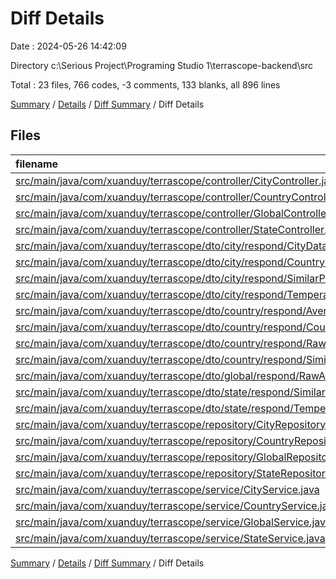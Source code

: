 # Diff Details

Date : 2024-05-26 14:42:09

Directory c:\\Serious Project\\Programing Studio 1\\terrascope-backend\\src

Total : 23 files,  766 codes, -3 comments, 133 blanks, all 896 lines

[Summary](results.md) / [Details](details.md) / [Diff Summary](diff.md) / Diff Details

## Files
| filename | language | code | comment | blank | total |
| :--- | :--- | ---: | ---: | ---: | ---: |
| [src/main/java/com/xuanduy/terrascope/controller/CityController.java](/src/main/java/com/xuanduy/terrascope/controller/CityController.java) | Java | 6 | 0 | 2 | 8 |
| [src/main/java/com/xuanduy/terrascope/controller/CountryController.java](/src/main/java/com/xuanduy/terrascope/controller/CountryController.java) | Java | 28 | 0 | 4 | 32 |
| [src/main/java/com/xuanduy/terrascope/controller/GlobalController.java](/src/main/java/com/xuanduy/terrascope/controller/GlobalController.java) | Java | 18 | 0 | 5 | 23 |
| [src/main/java/com/xuanduy/terrascope/controller/StateController.java](/src/main/java/com/xuanduy/terrascope/controller/StateController.java) | Java | 20 | 0 | 3 | 23 |
| [src/main/java/com/xuanduy/terrascope/dto/city/respond/CityDataWithinPeriodDTO.java](/src/main/java/com/xuanduy/terrascope/dto/city/respond/CityDataWithinPeriodDTO.java) | Java | 25 | 0 | 10 | 35 |
| [src/main/java/com/xuanduy/terrascope/dto/city/respond/CountryDataWithinPeriodDTO.java](/src/main/java/com/xuanduy/terrascope/dto/city/respond/CountryDataWithinPeriodDTO.java) | Java | -25 | 0 | -10 | -35 |
| [src/main/java/com/xuanduy/terrascope/dto/city/respond/SimilarPeriodCityRecordDTO.java](/src/main/java/com/xuanduy/terrascope/dto/city/respond/SimilarPeriodCityRecordDTO.java) | Java | 1 | 0 | 0 | 1 |
| [src/main/java/com/xuanduy/terrascope/dto/city/respond/TemperatureChangeCityRecordDTO.java](/src/main/java/com/xuanduy/terrascope/dto/city/respond/TemperatureChangeCityRecordDTO.java) | Java | -14 | 0 | -4 | -18 |
| [src/main/java/com/xuanduy/terrascope/dto/country/respond/AverageValueOfTemperatureCountryRecordDTO.java](/src/main/java/com/xuanduy/terrascope/dto/country/respond/AverageValueOfTemperatureCountryRecordDTO.java) | Java | -5 | 0 | 2 | -3 |
| [src/main/java/com/xuanduy/terrascope/dto/country/respond/CountryDataWithinPeriodDTO.java](/src/main/java/com/xuanduy/terrascope/dto/country/respond/CountryDataWithinPeriodDTO.java) | Java | 26 | 0 | 9 | 35 |
| [src/main/java/com/xuanduy/terrascope/dto/country/respond/RawAndPercentageChangeCountryRecordDTO.java](/src/main/java/com/xuanduy/terrascope/dto/country/respond/RawAndPercentageChangeCountryRecordDTO.java) | Java | 1 | 0 | 3 | 4 |
| [src/main/java/com/xuanduy/terrascope/dto/country/respond/SimilarPeriodCountryRecordDTO.java](/src/main/java/com/xuanduy/terrascope/dto/country/respond/SimilarPeriodCountryRecordDTO.java) | Java | 66 | 0 | 20 | 86 |
| [src/main/java/com/xuanduy/terrascope/dto/global/respond/RawAndPercentageChangeGlobalRecordDTO.java](/src/main/java/com/xuanduy/terrascope/dto/global/respond/RawAndPercentageChangeGlobalRecordDTO.java) | Java | 73 | 0 | 22 | 95 |
| [src/main/java/com/xuanduy/terrascope/dto/state/respond/SimilarPeriodStateRecordDTO.java](/src/main/java/com/xuanduy/terrascope/dto/state/respond/SimilarPeriodStateRecordDTO.java) | Java | 74 | 0 | 22 | 96 |
| [src/main/java/com/xuanduy/terrascope/dto/state/respond/TemperatureChangeStateRecordDTO.java](/src/main/java/com/xuanduy/terrascope/dto/state/respond/TemperatureChangeStateRecordDTO.java) | Java | -14 | 0 | -2 | -16 |
| [src/main/java/com/xuanduy/terrascope/repository/CityRepository.java](/src/main/java/com/xuanduy/terrascope/repository/CityRepository.java) | Java | 62 | 0 | 7 | 69 |
| [src/main/java/com/xuanduy/terrascope/repository/CountryRepository.java](/src/main/java/com/xuanduy/terrascope/repository/CountryRepository.java) | Java | 155 | -2 | 7 | 160 |
| [src/main/java/com/xuanduy/terrascope/repository/GlobalRepository.java](/src/main/java/com/xuanduy/terrascope/repository/GlobalRepository.java) | Java | 70 | 0 | 10 | 80 |
| [src/main/java/com/xuanduy/terrascope/repository/StateRepository.java](/src/main/java/com/xuanduy/terrascope/repository/StateRepository.java) | Java | 168 | 0 | 9 | 177 |
| [src/main/java/com/xuanduy/terrascope/service/CityService.java](/src/main/java/com/xuanduy/terrascope/service/CityService.java) | Java | 3 | 0 | 2 | 5 |
| [src/main/java/com/xuanduy/terrascope/service/CountryService.java](/src/main/java/com/xuanduy/terrascope/service/CountryService.java) | Java | 2 | -1 | 4 | 5 |
| [src/main/java/com/xuanduy/terrascope/service/GlobalService.java](/src/main/java/com/xuanduy/terrascope/service/GlobalService.java) | Java | 14 | 0 | 5 | 19 |
| [src/main/java/com/xuanduy/terrascope/service/StateService.java](/src/main/java/com/xuanduy/terrascope/service/StateService.java) | Java | 12 | 0 | 3 | 15 |

[Summary](results.md) / [Details](details.md) / [Diff Summary](diff.md) / Diff Details